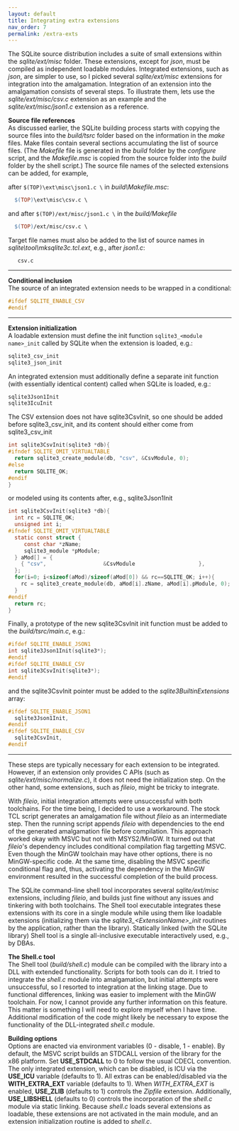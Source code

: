 ```yaml
---
layout: default
title: Integrating extra extensions
nav_order: 7
permalink: /extra-exts
---
```


The SQLite source distribution includes a suite of small extensions within the *sqlite/ext/misc* folder. These extensions, except for *json*, must be compiled as independent loadable modules. Integrated extensions, such as *json*, are simpler to use, so I picked several *sqlite/ext/misc* extensions for integration into the amalgamation. Integration of an extension into the amalgamation consists of several steps. To illustrate them, lets use the *sqlite/ext/misc/csv.c* extension as an example and the *sqlite/ext/misc/json1.c* extension as a reference.

**Source file references**  
As discussed earlier, the SQLite building process starts with copying the source files into the *build/tsrc* folder based on the information in the *make* files. Make files contain several sections accumulating the list of source files. (The *Makefile* file is generated in the *build* folder by the *configure* script, and the *Makefile.msc* is copied from the source folder into the *build* folder by the shell script.) The source file names of the selected extensions can be added, for example,

after `$(TOP)\ext\misc\json1.c \` in *build\Makefile.msc*:

```makefile
  $(TOP)\ext\misc\csv.c \
```

and after `$(TOP)/ext/misc/json1.c \` in the *build/Makefile*

```makefile
  $(TOP)/ext/misc/csv.c \
```

Target file names must also be added to the list of source names in *sqlite\tool\mksqlite3c.tcl.ext*, e.g., after *json1.c*:

```
   csv.c
```

--- 

**Conditional inclusion**  
The source of an integrated extension needs to be wrapped in a conditional:

```c
#ifdef SQLITE_ENABLE_CSV
#endif
```
 
---
 
**Extension initialization**  
A loadable extension must define the init function `sqlite3_<module name>_init` called by SQLite when the extension is loaded, e.g.:
 
```c
sqlite3_csv_init
sqlite3_json_init
```

An integrated extension must additionally define a separate init function (with essentially identical content) called when SQLite is loaded, e.g.:

```c
sqlite3Json1Init
sqlite3IcuInit
```

The CSV extension does not have sqlite3CsvInit, so one should be added before sqlite3_csv_init, and its content should either come from sqlite3_csv_init 

```c
int sqlite3CsvInit(sqlite3 *db){
#ifndef SQLITE_OMIT_VIRTUALTABLE	
  return sqlite3_create_module(db, "csv", &CsvModule, 0);
#else
  return SQLITE_OK;
#endif
}
```

or modeled using its contents after, e.g., sqlite3Json1Init

```c
int sqlite3CsvInit(sqlite3 *db){
  int rc = SQLITE_OK;
  unsigned int i;
#ifndef SQLITE_OMIT_VIRTUALTABLE
  static const struct {
     const char *zName;
     sqlite3_module *pModule;
  } aMod[] = {
    { "csv",                  &CsvModule                    },
  };
  for(i=0; i<sizeof(aMod)/sizeof(aMod[0]) && rc==SQLITE_OK; i++){
    rc = sqlite3_create_module(db, aMod[i].zName, aMod[i].pModule, 0);
  }
#endif
  return rc;
}
```

Finally, a prototype of the new sqlite3CsvInit init function must be added to the *build/tsrc/main.c*, e.g.:

```c
#ifdef SQLITE_ENABLE_JSON1
int sqlite3Json1Init(sqlite3*);
#endif
#ifdef SQLITE_ENABLE_CSV
int sqlite3CsvInit(sqlite3*);
#endif
```

and the sqlite3CsvInit pointer must be added to the *sqlite3BuiltinExtensions* array:

```c
#ifdef SQLITE_ENABLE_JSON1
  sqlite3Json1Init,
#endif
#ifdef SQLITE_ENABLE_CSV
  sqlite3CsvInit,
#endif
```
---

These steps are typically necessary for each extension to be integrated. However, if an extension only provides C APIs (such as *sqlite/ext/misc/normalize.c*), it does not need the initialization step. On the other hand, some extensions, such as *fileio*, might be tricky to integrate.

With *fileio*, initial integration attempts were unsuccessful with both toolchains. For the time being, I decided to use a workaround. The stock TCL script generates an amalgamation file without *fileio* as an intermediate step. Then the running script appends *fileio* with dependencies to the end of the generated amalgamation file before compilation. This approach worked okay with MSVC but not with MSYS2/MinGW. It turned out that *fileio*'s dependency includes conditional compilation flag targetting MSVC. Even though the MinGW toolchain may have other options, there is no MinGW-specific code. At the same time, disabling the MSVC specific conditional flag and, thus, activating the dependency in the MinGW environment resulted in the successful completion of the build process.

The SQLite command-line shell tool incorporates several *sqlite/ext/misc* extensions, including *fileio*, and builds just fine without any issues and tinkering with both toolchains. The Shell tool executable integrates these extensions with its core in a single module while using them like loadable extensions (initializing them via the *sqlite3_\<ExtensionName\>_init* routines by the application, rather than the library). Statically linked (with the SQLite library) Shell tool is a single all-inclusive executable interactively used, e.g., by DBAs.

**The Shell.c tool**  
The Shell tool (*build/shell.c*) module can be compiled with the library into a DLL with extended  functionality. Scripts for both tools can do it. I tried to integrate the _shell.c_ module into amalgamation, but initial attempts were unsuccessful, so I resorted to integration at the linking stage. Due to functional differences, linking was easier to implement with the MinGW toolchain. For now, I cannot provide any further information on this feature. This matter is something I will need to explore myself when I have time. Additional modification of the code might likely be necessary to expose the functionality of the DLL-integrated *shell.c* module.

**Building options**  
Options are enacted via environment variables (0 - disable, 1 - enable). By default, the MSVC script builds an STDCALL version of the library for the x86 platform. Set **USE_STDCALL** to 0 to follow the usual CDECL convention. The only integrated extension, which can be disabled, is ICU via the **USE_ICU** variable (defaults to 1). All extras can be enabled/disabled via the **WITH_EXTRA_EXT** variable (defaults to 1). When *WITH_EXTRA_EXT* is enabled, **USE_ZLIB** (defaults to 1) controls the *Zipfile* extension. Additionally, **USE_LIBSHELL** (defaults to 0) controls the incorporation of the *shell.c* module via static linking. Because *shell.c* loads several extensions as loadable, these extensions are not activated in the main module, and an extension initialization routine is added to *shell.c*.
